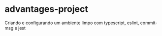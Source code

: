 # advantages-project
Criando e configurando um ambiente limpo com typescript, eslint, commit-msg e jest
